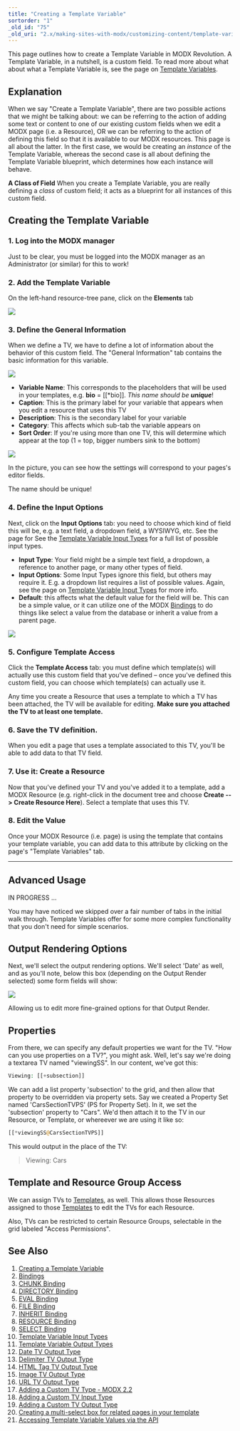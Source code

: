```yaml
---
title: "Creating a Template Variable"
sortorder: "1"
_old_id: "75"
_old_uri: "2.x/making-sites-with-modx/customizing-content/template-variables/creating-a-template-variable"
---
```


This page outlines how to create a Template Variable in MODX Revolution. A Template Variable, in a nutshell, is a custom field. To read more about what about what a Template Variable is, see the page on [Template Variables](building-sites/elements/template-variables "Template Variables").

## Explanation

 When we say "Create a Template Variable", there are two possible actions that we might be talking about: we can be referring to the action of adding some text or content to one of our existing custom fields when we edit a MODX page (i.e. a Resource), OR we can be referring to the action of defining this field so that it is available to our MODX resources. This page is all about the latter. In the first case, we would be creating an _instance_ of the Template Variable, whereas the second case is all about defining the Template Variable blueprint, which determines how each instance will behave.

 **A Class of Field**
 When you create a Template Variable, you are really defining a _class_ of custom field; it acts as a blueprint for all instances of this custom field.

## Creating the Template Variable

### 1. Log into the MODX manager

 Just to be clear, you must be logged into the MODX manager as an Administrator (or similar) for this to work!

### 2. Add the Template Variable

 On the left-hand resource-tree pane, click on the **Elements** tab

 ![](download/attachments/18678061/MODx+Create+TV.png?version=1&modificationDate=1308130781000)

### 3. Define the General Information

 When we define a TV, we have to define a lot of information about the behavior of this custom field. The "General Information" tab contains the basic information for this variable.

 ![](download/attachments/18678061/create-tv-general1.png?version=1&modificationDate=1268850848000)

- **Variable Name**: This corresponds to the placeholders that will be used in your templates, e.g. **bio** = \[\[\*bio\]\]. _This name should be **unique**_!
- **Caption**: This is the primary label for your variable that appears when you edit a resource that uses this TV
- **Description**: This is the secondary label for your variable
- **Category**: This affects which sub-tab the variable appears on
- **Sort Order**: If you're using more than one TV, this will determine which appear at the top (1 = top, bigger numbers sink to the bottom)

 ![](download/attachments/18678061/MODX+__+Template+Variable_+bio-1.png?version=1&modificationDate=1308136915000)

 In the picture, you can see how the settings will correspond to your pages's editor fields.

 The name should be unique!

### 4. Define the Input Options

 Next, click on the **Input Options** tab: you need to choose which kind of field this will be, e.g. a text field, a dropdown field, a WYSIWYG, etc. See the page for See the [Template Variable Input Types](making-sites-with-modx/customizing-content/template-variables/template-variable-input-types "Template Variable Input Types") for a full list of possible input types.

- **Input Type**: Your field might be a simple text field, a dropdown, a reference to another page, or many other types of field.
- **Input Options**: Some Input Types ignore this field, but others may require it. E.g. a dropdown list requires a list of possible values. Again, see the page on [Template Variable Input Types](making-sites-with-modx/customizing-content/template-variables/template-variable-input-types "Template Variable Input Types") for more info.
- **Default**: this affects what the default value for the field will be. This can be a simple value, or it can utilize one of the MODX [Bindings](building-sites/elements/template-variables/bindings "Bindings") to do things like select a value from the database or inherit a value from a parent page.

 ![](download/attachments/18678061/create-tv-rendopt1.png?version=1&modificationDate=1268850855000)

### 5. Configure Template Access

 Click the **Template Access** tab: you must define which template(s) will actually use this custom field that you've defined – once you've defined this custom field, you can choose which template(s) can actually use it.

 Any time you create a Resource that uses a template to which a TV has been attached, the TV will be available for editing. **Make sure you attached the TV to at least one template.**

### 6. Save the TV definition.

 When you edit a page that uses a template associated to this TV, you'll be able to add data to that TV field.

### 7. Use it: Create a Resource

 Now that you've defined your TV and you've added it to a template, add a MODX Resource (e.g. right-click in the document tree and choose **Create --> Create Resource Here**). Select a template that uses this TV.

### 8. Edit the Value

 Once your MODX Resource (i.e. page) is using the template that contains your template variable, you can add data to this attribute by clicking on the page's "Template Variables" tab.

- - - - - -

## Advanced Usage

 IN PROGRESS ...

 You may have noticed we skipped over a fair number of tabs in the initial walk through. Template Variables offer for some more complex functionality that you don't need for simple scenarios.

## Output Rendering Options

 Next, we'll select the output rendering options. We'll select 'Date' as well, and as you'll note, below this box (depending on the Output Render selected) some form fields will show:

 ![](download/attachments/18678061/create-tv-outtype1.png?version=1&modificationDate=1268850851000)

 Allowing us to edit more fine-grained options for that Output Render.

## Properties

 From there, we can specify any default properties we want for the TV. "How can you use properties on a TV?", you might ask. Well, let's say we're doing a textarea TV named "viewingSS". In our content, we've got this:

 ``` php
Viewing: [[+subsection]]
```

 We can add a list property 'subsection' to the grid, and then allow that property to be overridden via property sets. Say we created a Property Set named 'CarsSectionTVPS' (PS for Property Set). In it, we set the 'subsection' property to "Cars". We'd then attach it to the TV in our Resource, or Template, or whereever we are using it like so:

 ``` php
[[*viewingSS@CarsSectionTVPS]]
```

 This would output in the place of the TV:

> Viewing: Cars

## Template and Resource Group Access

 We can assign TVs to [Templates](building-sites/elements/templates "Templates"), as well. This allows those Resources assigned to those [Templates](building-sites/elements/templates "Templates") to edit the TVs for each Resource.

 Also, TVs can be restricted to certain Resource Groups, selectable in the grid labeled "Access Permissions".

## See Also

1. [Creating a Template Variable](building-sites/elements/template-variables/step-by-step)
2. [Bindings](building-sites/elements/template-variables/bindings)
3. [CHUNK Binding](building-sites/elements/template-variables/bindings/chunk-binding)
4. [DIRECTORY Binding](building-sites/elements/template-variables/bindings/directory-binding)
5. [EVAL Binding](building-sites/elements/template-variables/bindings/eval-binding)
6. [FILE Binding](building-sites/elements/template-variables/bindings/file-binding)
7. [INHERIT Binding](building-sites/elements/template-variables/bindings/inherit-binding)
8. [RESOURCE Binding](building-sites/elements/template-variables/bindings/resource-binding)
9. [SELECT Binding](building-sites/elements/template-variables/bindings/select-binding)
10. [Template Variable Input Types](building-sites/elements/template-variables/input-types)
11. [Template Variable Output Types](building-sites/elements/template-variables/output-types)
12. [Date TV Output Type](building-sites/elements/template-variables/output-types/date)
13. [Delimiter TV Output Type](building-sites/elements/template-variables/output-types/delimiter)
14. [HTML Tag TV Output Type](building-sites/elements/template-variables/output-types/html)
15. [Image TV Output Type](building-sites/elements/template-variables/output-types/image)
16. [URL TV Output Type](building-sites/elements/template-variables/output-types/url)
17. [Adding a Custom TV Type - MODX 2.2](extending-modx/custom-tvs)
18. [Adding a Custom TV Input Type](_legacy/making-sites-with-modx/adding-a-custom-tv-input-type)
19. [Adding a Custom TV Output Type](_legacy/making-sites-with-modx/adding-a-custom-tv-output-type)
20. [Creating a multi-select box for related pages in your template](building-sites/tutorials/multiselect-related-pages)
21. [Accessing Template Variable Values via the API](extending-modx/snippets/accessing-tvs)
